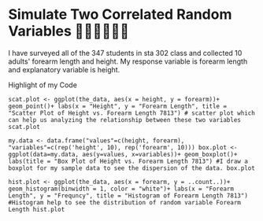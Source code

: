 # Simulate Two Correlated Random Variables :people_holding_hands::people_holding_hands:

I have surveyed all of the 347 students in sta 302 class and collected 10 adults' forearm length and height. My response variable is forearm length and explanatory variable is height.


Highlight of my Code

```{r, echo = FALSE}
scat.plot <- ggplot(the_data, aes(x = height, y = forearm))+ geom_point()+ labs(x = "Height", y = "Forearm Length", title = "Scatter Plot of Height vs. Forearm Length 7813") # scatter plot which can help us analyzing the relationship between these two variables scat.plot 
```
```{r, echo = FALSE}
my.data <- data.frame("values"=c(height, forearm), "variables"=c(rep('height', 10), rep('forearm', 10))) box.plot <- ggplot(data=my.data, aes(y=values, x=variables))+ geom_boxplot()+ labs(title = "Box Plot of Height vs. Forearm Length 7813") #I draw a boxplot for my sample data to see the dispersion of the data. box.plot 
```

```{r, echo = FALSE}
hist.plot <- ggplot(the_data, aes(x = forearm, y = ..count..))+ geom_histogram(binwidth = 1, color = "white")+ labs(x = "Forearm Length", y = "Frequncy", title = "Histogram of Forearm Length 7813") #Histogram help to see the distribution of random variable Forearm Length hist.plot 
```
